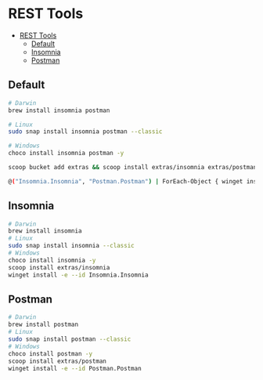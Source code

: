 # REST Tools

- [REST Tools](#rest-tools)
  - [Default](#default)
  - [Insomnia](#insomnia)
  - [Postman](#postman)

## Default

```bash
# Darwin
brew install insomnia postman

# Linux
sudo snap install insomnia postman --classic

# Windows
choco install insomnia postman -y

scoop bucket add extras && scoop install extras/insomnia extras/postman

@("Insomnia.Insomnia", "Postman.Postman") | ForEach-Object { winget install -e --id $_ }
```

## Insomnia

```bash
# Darwin
brew install insomnia
# Linux
sudo snap install insomnia --classic
# Windows
choco install insomnia -y
scoop install extras/insomnia
winget install -e --id Insomnia.Insomnia
```

## Postman

```bash
# Darwin
brew install postman
# Linux
sudo snap install postman --classic
# Windows
choco install postman -y
scoop install extras/postman
winget install -e --id Postman.Postman
```

